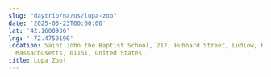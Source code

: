 ```yaml
---
slug: "daytrip/na/us/lupa-zoo"
date: '2025-05-23T00:00:00'
lat: '42.1600936'
lng: '-72.4759190'
location: Saint John the Baptist School, 217, Hubbard Street, Ludlow, Hampden County,
  Massachusetts, 01151, United States
title: Lupa Zoo!
---
```



